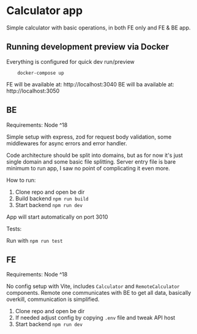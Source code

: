 # Calculator app

Simple calculator with basic operations, in both FE only and FE & BE app.

## Running development preview via Docker

Everything is configured for quick dev run/preview

```
    docker-compose up
```

FE will be available at: http://localhost:3040
BE will ba available at: http://localhost:3050

## BE

Requirements: Node ^18

Simple setup with express, zod for request body validation, some middlewares for async errors and error handler.

Code architecture should be split into domains, but as for now it's just single domain and some basic file splitting.
Server entry file is bare minimum to run app, I saw no point of complicating it even more.

How to run:

1. Clone repo and open be dir
2. Build backend `npm run build`
3. Start backend `npm run dev`

App will start automatically on port 3010

Tests:

Run with `npm run test`

## FE

Requirements: Node ^18

No config setup with Vite, includes `Calculator` and `RemoteCalculator` components.
Remote one communicates with BE to get all data, basically overkill, communication is simplified.

1. Clone repo and open be dir
2. If needed adjust config by copying `.env` file and tweak API host
3. Start backend `npm run dev`

